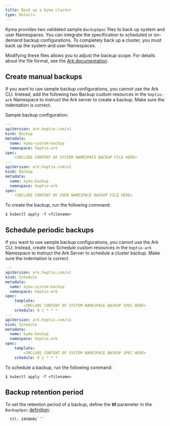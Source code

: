 ```yaml
---
title: Back up a Kyma cluster
type: Details
---
```

Kyma provides two validated sample `BackupSpec` files to back up system and user Namespaces. You can integrate the specification to scheduled or on-demand backup configurations. To completely back up a cluster, you must back up the system and user Namespaces.

Modifying these files allows you to adjust the backup scope. For details about the file format, see the [Ark documentation](https://github.com/heptio/velero/blob/master/docs/api-types/backup.md).

## Create manual backups

If you want to use sample backup configurations, you cannot use the Ark CLI. Instead, add the following two Backup custom resources in the `heptio-ark` Namespace to instruct the Ark server to create a backup. Make sure the indentation is correct.

Sample backup configuration:

```yaml
---
apiVersion: ark.heptio.com/v1
kind: Backup
metadata:
  name: kyma-system-backup
  namespace: heptio-ark
spec:
    <INCLUDE CONTENT OF SYSTEM NAMESPACE BACKUP FILE HERE>
---
apiVersion: ark.heptio.com/v1
kind: Backup
metadata:
  name: kyma-backup
  namespace: heptio-ark
spec:
    <INCLUDE CONTENT OF USER NAMESPACE BACKUP FILE HERE>
```

To create the backup, run the following command:

```$ kubectl apply -f <filename>```

## Schedule periodic backups

If you want to use sample backup configurations, you cannot use the Ark CLI. Instead, create two Schedule custom resources in the `heptio-ark` Namespace to instruct the Ark Server to schedule a cluster backup. Make sure the indentation is correct.

```yaml
---
apiVersion: ark.heptio.com/v1
kind: Schedule
metadata:
  name: kyma-system-backup
  namespace: heptio-ark
spec:
    template:
        <INCLUDE CONTENT OF SYSTEM NAMESPACE BACKUP SPEC HERE>
    schedule: 0 1 * * *
---
apiVersion: ark.heptio.com/v1
kind: Schedule
metadata:
  name: kyma-backup
  namespace: heptio-ark
spec:
    template:
        <INCLUDE CONTENT OF SYSTEM NAMESPACE BACKUP SPEC HERE>
    schedule: 0 1 * * *
```

To schedule a backup, run the following command:

```$ kubectl apply -f <filename>```

## Backup retention period

To set the retention period of a backup, define the **ttl** parameter in the `BackupSpec` [definition](https://github.com/heptio/velero/blob/master/docs/api-types/backup.md):

```  # The amount of time before this backup is eligible for garbage collection.
  ttl: 24h0m0s```
